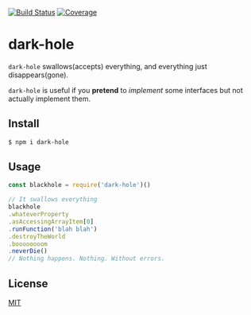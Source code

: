 [![Build Status](https://travis-ci.org/kaelzhang/dark-hole.svg?branch=master)](https://travis-ci.org/kaelzhang/dark-hole)
[![Coverage](https://codecov.io/gh/kaelzhang/dark-hole/branch/master/graph/badge.svg)](https://codecov.io/gh/kaelzhang/dark-hole)
<!-- optional appveyor tst
[![Windows Build Status](https://ci.appveyor.com/api/projects/status/github/kaelzhang/dark-hole?branch=master&svg=true)](https://ci.appveyor.com/project/kaelzhang/dark-hole)
-->
<!-- optional npm version
[![NPM version](https://badge.fury.io/js/dark-hole.svg)](http://badge.fury.io/js/dark-hole)
-->
<!-- optional npm downloads
[![npm module downloads per month](http://img.shields.io/npm/dm/dark-hole.svg)](https://www.npmjs.org/package/dark-hole)
-->
<!-- optional dependency status
[![Dependency Status](https://david-dm.org/kaelzhang/dark-hole.svg)](https://david-dm.org/kaelzhang/dark-hole)
-->

# dark-hole

`dark-hole` swallows(accepts) everything, and everything just disappears(gone).

`dark-hole` is useful if you **pretend** to _implement_ some interfaces but not actually implement them.

## Install

```sh
$ npm i dark-hole
```

## Usage

```js
const blackhole = require('dark-hole')()

// It swallows everything
blackhole
.whateverProperty
.asAccessingArrayItem[0]
.runFunction('blah blah')
.destroyTheWorld
.boooooooom
.neverDie()
// Nothing happens. Nothing. Without errors.
```

## License

[MIT](LICENSE)
